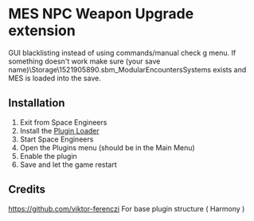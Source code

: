 # MES NPC Weapon Upgrade extension

GUI blacklisting instead of using commands/manual check g menu.
If something doesn't work make sure (your save name)\Storage\1521905890.sbm_ModularEncountersSystems exists
and MES is loaded into the save.

## Installation
1. Exit from Space Engineers
2. Install the [Plugin Loader](https://steamcommunity.com/sharedfiles/filedetails/?id=2407984968)
3. Start Space Engineers
4. Open the Plugins menu (should be in the Main Menu)
5. Enable the plugin
6. Save and let the game restart

## Credits
https://github.com/viktor-ferenczi 
For base plugin structure ( Harmony )
